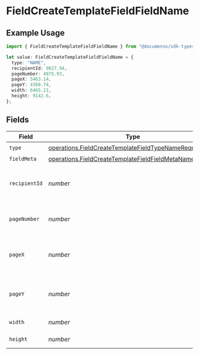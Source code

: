 # FieldCreateTemplateFieldFieldName

## Example Usage

```typescript
import { FieldCreateTemplateFieldFieldName } from "@documenso/sdk-typescript/models/operations";

let value: FieldCreateTemplateFieldFieldName = {
  type: "NAME",
  recipientId: 9027.94,
  pageNumber: 4875.93,
  pageX: 5463.14,
  pageY: 4360.74,
  width: 6465.21,
  height: 9142.6,
};
```

## Fields

| Field                                                                                                                              | Type                                                                                                                               | Required                                                                                                                           | Description                                                                                                                        |
| ---------------------------------------------------------------------------------------------------------------------------------- | ---------------------------------------------------------------------------------------------------------------------------------- | ---------------------------------------------------------------------------------------------------------------------------------- | ---------------------------------------------------------------------------------------------------------------------------------- |
| `type`                                                                                                                             | [operations.FieldCreateTemplateFieldTypeNameRequest1](../../models/operations/fieldcreatetemplatefieldtypenamerequest1.md)         | :heavy_check_mark:                                                                                                                 | N/A                                                                                                                                |
| `fieldMeta`                                                                                                                        | [operations.FieldCreateTemplateFieldFieldMetaNameRequest](../../models/operations/fieldcreatetemplatefieldfieldmetanamerequest.md) | :heavy_minus_sign:                                                                                                                 | N/A                                                                                                                                |
| `recipientId`                                                                                                                      | *number*                                                                                                                           | :heavy_check_mark:                                                                                                                 | The ID of the recipient to create the field for.                                                                                   |
| `pageNumber`                                                                                                                       | *number*                                                                                                                           | :heavy_check_mark:                                                                                                                 | The page number the field will be on.                                                                                              |
| `pageX`                                                                                                                            | *number*                                                                                                                           | :heavy_check_mark:                                                                                                                 | The X coordinate of where the field will be placed.                                                                                |
| `pageY`                                                                                                                            | *number*                                                                                                                           | :heavy_check_mark:                                                                                                                 | The Y coordinate of where the field will be placed.                                                                                |
| `width`                                                                                                                            | *number*                                                                                                                           | :heavy_check_mark:                                                                                                                 | The width of the field.                                                                                                            |
| `height`                                                                                                                           | *number*                                                                                                                           | :heavy_check_mark:                                                                                                                 | The height of the field.                                                                                                           |